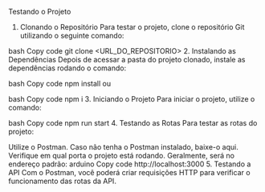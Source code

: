 Testando o Projeto
1. Clonando o Repositório
Para testar o projeto, clone o repositório Git utilizando o seguinte comando:

bash
Copy code
git clone <URL_DO_REPOSITORIO>
2. Instalando as Dependências
Depois de acessar a pasta do projeto clonado, instale as dependências rodando o comando:

bash
Copy code
npm install
ou

bash
Copy code
npm i
3. Iniciando o Projeto
Para iniciar o projeto, utilize o comando:

bash
Copy code
npm run start
4. Testando as Rotas
Para testar as rotas do projeto:

Utilize o Postman. Caso não tenha o Postman instalado, baixe-o aqui.
Verifique em qual porta o projeto está rodando. Geralmente, será no endereço padrão:
arduino
Copy code
http://localhost:3000
5. Testando a API
Com o Postman, você poderá criar requisições HTTP para verificar o funcionamento das rotas da API.
